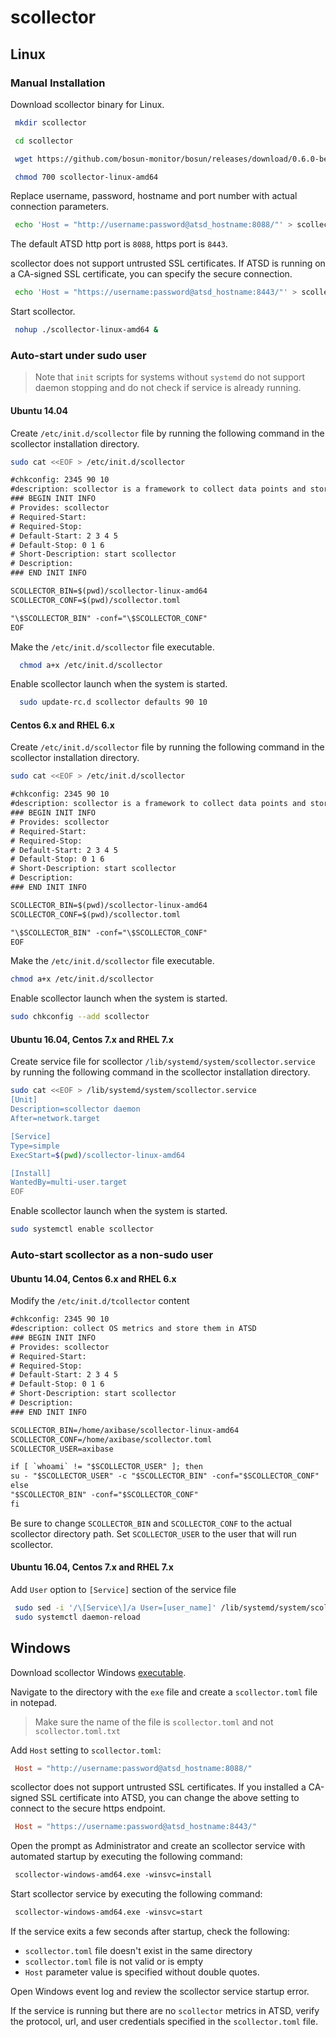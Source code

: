 # scollector

## Linux

### Manual Installation

Download scollector binary for Linux.

```sh
 mkdir scollector
```

```sh
 cd scollector
```

```sh
 wget https://github.com/bosun-monitor/bosun/releases/download/0.6.0-beta1/scollector-linux-amd64
```

```sh
 chmod 700 scollector-linux-amd64
```

Replace username, password, hostname and port number with actual connection parameters. 

```sh
 echo 'Host = "http://username:password@atsd_hostname:8088/"' > scollector.toml
```

The default ATSD http port is `8088`, https port is `8443`. 

scollector does not support untrusted SSL certificates. If ATSD is running on a CA-signed SSL certificate, you can specify the secure connection.

```sh
 echo 'Host = "https://username:password@atsd_hostname:8443/"' > scollector.toml
```

Start scollector.

```sh
 nohup ./scollector-linux-amd64 &
```

### Auto-start under sudo user

> Note that `init` scripts for systems without `systemd` do not support daemon stopping and do not check if service is already running.

#### Ubuntu 14.04

Create `/etc/init.d/scollector` file by running the following command in the scollector installation directory.

```sh
sudo cat <<EOF > /etc/init.d/scollector
```

```txt
#chkconfig: 2345 90 10
#description: scollector is a framework to collect data points and store them in a TSDB.
### BEGIN INIT INFO
# Provides: scollector
# Required-Start:
# Required-Stop:
# Default-Start: 2 3 4 5
# Default-Stop: 0 1 6
# Short-Description: start scollector
# Description:
### END INIT INFO

SCOLLECTOR_BIN=$(pwd)/scollector-linux-amd64
SCOLLECTOR_CONF=$(pwd)/scollector.toml

"\$SCOLLECTOR_BIN" -conf="\$SCOLLECTOR_CONF"
EOF
```

Make the `/etc/init.d/scollector` file executable.

```sh
  chmod a+x /etc/init.d/scollector
```

Enable scollector launch when the system is started.

```sh
  sudo update-rc.d scollector defaults 90 10
```

#### Centos 6.x and RHEL 6.x

Create `/etc/init.d/scollector` file by running the following command in the scollector installation directory.

```sh
sudo cat <<EOF > /etc/init.d/scollector
```

```txt
#chkconfig: 2345 90 10
#description: scollector is a framework to collect data points and store them in a TSDB.
### BEGIN INIT INFO
# Provides: scollector
# Required-Start:
# Required-Stop:
# Default-Start: 2 3 4 5
# Default-Stop: 0 1 6
# Short-Description: start scollector
# Description:
### END INIT INFO

SCOLLECTOR_BIN=$(pwd)/scollector-linux-amd64
SCOLLECTOR_CONF=$(pwd)/scollector.toml

"\$SCOLLECTOR_BIN" -conf="\$SCOLLECTOR_CONF"
EOF
```

Make the `/etc/init.d/scollector` file executable.

```sh
chmod a+x /etc/init.d/scollector
```

Enable scollector launch when the system is started.

```sh
sudo chkconfig --add scollector
```

#### Ubuntu 16.04, Centos 7.x and RHEL 7.x

Create service file for scollector `/lib/systemd/system/scollector.service` by running the following command in the scollector installation directory.

```sh
sudo cat <<EOF > /lib/systemd/system/scollector.service
[Unit]
Description=scollector daemon
After=network.target

[Service]
Type=simple
ExecStart=$(pwd)/scollector-linux-amd64

[Install]
WantedBy=multi-user.target
EOF
```

Enable scollector launch when the system is started.

```sh
sudo systemctl enable scollector
```

### Auto-start scollector as a non-sudo user

#### Ubuntu 14.04, Centos 6.x and RHEL 6.x

Modify the `/etc/init.d/tcollector` content

```txt
#chkconfig: 2345 90 10
#description: collect OS metrics and store them in ATSD
### BEGIN INIT INFO
# Provides: scollector
# Required-Start:
# Required-Stop:
# Default-Start: 2 3 4 5
# Default-Stop: 0 1 6
# Short-Description: start scollector
# Description:
### END INIT INFO

SCOLLECTOR_BIN=/home/axibase/scollector-linux-amd64
SCOLLECTOR_CONF=/home/axibase/scollector.toml
SCOLLECTOR_USER=axibase

if [ `whoami` != "$SCOLLECTOR_USER" ]; then
su - "$SCOLLECTOR_USER" -c "$SCOLLECTOR_BIN" -conf="$SCOLLECTOR_CONF"
else
"$SCOLLECTOR_BIN" -conf="$SCOLLECTOR_CONF"
fi
```

Be sure to change `SCOLLECTOR_BIN` and `SCOLLECTOR_CONF` to the actual scollector directory path.
Set `SCOLLECTOR_USER` to the user that will run scollector.

#### Ubuntu 16.04, Centos 7.x and RHEL 7.x

Add `User` option to `[Service]` section of the service file

```sh
 sudo sed -i '/\[Service\]/a User=[user_name]' /lib/systemd/system/scollector.service
 sudo systemctl daemon-reload
```

## Windows

Download scollector Windows [executable](http://bosun.org/scollector/).

Navigate to the directory with the `exe` file and create a `scollector.toml` file in notepad.

> Make sure the name of the file is `scollector.toml` and not `scollector.toml.txt`

Add `Host` setting to `scollector.toml`:

```toml
 Host = "http://username:password@atsd_hostname:8088/"
```

scollector does not support untrusted SSL certificates. If you installed a CA-signed SSL certificate into ATSD, you can change the above setting to connect to the secure https endpoint.

```toml
 Host = "https://username:password@atsd_hostname:8443/"
```

Open the prompt as Administrator and create an scollector service with automated startup by executing the following command:

```txt
 scollector-windows-amd64.exe -winsvc=install
```

Start scollector service by executing the following command:

```txt
 scollector-windows-amd64.exe -winsvc=start
```

If the service exits a few seconds after startup, check the following:

* `scollector.toml` file doesn't exist in the same directory
* `scollector.toml` file is not valid or is empty
* `Host` parameter value is specified without double quotes.

Open Windows event log and review the scollector service startup error.

If the service is running but there are no `scollector` metrics in ATSD, verify the protocol, url, and user credentials specified in the `scollector.toml` file.